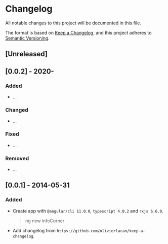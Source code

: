 # Changelog

All notable changes to this project will be documented in this file.

The format is based on [Keep a Changelog](https://keepachangelog.com/en/1.0.0/),
and this project adheres to [Semantic Versioning](https://semver.org/spec/v2.0.0.html).

## [Unreleased]

## [0.0.2] - 2020-

### Added

- ...

### Changed

- ...

### Fixed

- ...

### Removed

- ...

## [0.0.1] - 2014-05-31

### Added

- Create app with `@angular/cli 11.0.0`, `typescript 4.0.2` and `rxjs 6.6.0`.
  > ng new infoCorner
- Add changelog from `https://github.com/olivierlacan/keep-a-changelog`.
